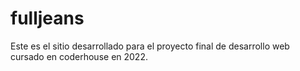 # fulljeans

Este es el sitio desarrollado para el proyecto final de desarrollo web cursado en coderhouse en 2022.

